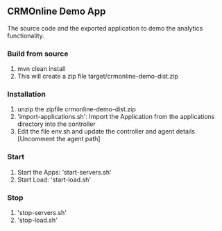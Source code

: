 ## CRMOnline Demo App
 The source code and the exported application to demo the analytics functionality.
 
### Build from source
1. mvn clean install
2. This will create a zip file target/crmonline-demo-dist.zip

### Installation
1. unzip the zipfile crmonline-demo-dist.zip
2. 'import-applications.sh': Import the Application from the applications directory into the controller
3. Edit the file env.sh and update the controller and agent details [Uncomment the agent path]

### Start
1. Start the Apps: 'start-servers.sh'
2. Start Load: 'start-load.sh'

### Stop
1. 'stop-servers.sh'
2. 'stop-load.sh'

